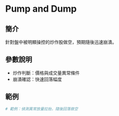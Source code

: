 # Pump and Dump

## 簡介
針對盤中被明顯操控的炒作股做空，預期隨後迅速崩潰。

## 參數說明
- 炒作判斷：價格與成交量異常條件
- 崩潰確認：快速回落幅度

## 範例
```python
# 範例：偵測異常放量拉抬，隨後回落做空